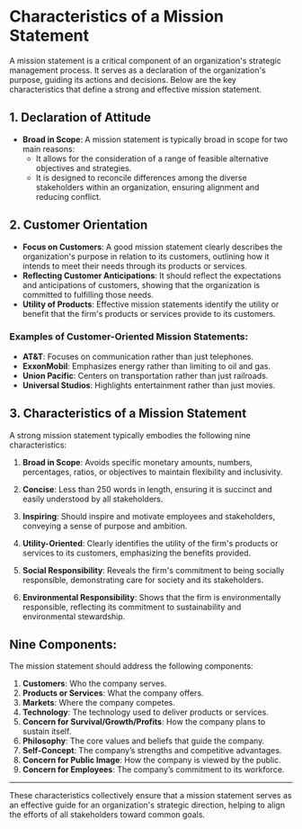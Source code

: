 # Characteristics of a Mission Statement

A mission statement is a critical component of an organization's strategic management process. It serves as a declaration of the organization's purpose, guiding its actions and decisions. Below are the key characteristics that define a strong and effective mission statement.

## 1. Declaration of Attitude

- **Broad in Scope**: A mission statement is typically broad in scope for two main reasons:
  - It allows for the consideration of a range of feasible alternative objectives and strategies.
  - It is designed to reconcile differences among the diverse stakeholders within an organization, ensuring alignment and reducing conflict.

## 2. Customer Orientation

- **Focus on Customers**: A good mission statement clearly describes the organization's purpose in relation to its customers, outlining how it intends to meet their needs through its products or services.
- **Reflecting Customer Anticipations**: It should reflect the expectations and anticipations of customers, showing that the organization is committed to fulfilling those needs.
- **Utility of Products**: Effective mission statements identify the utility or benefit that the firm's products or services provide to its customers.

### Examples of Customer-Oriented Mission Statements:
- **AT&T**: Focuses on communication rather than just telephones.
- **ExxonMobil**: Emphasizes energy rather than limiting to oil and gas.
- **Union Pacific**: Centers on transportation rather than just railroads.
- **Universal Studios**: Highlights entertainment rather than just movies.

## 3. Characteristics of a Mission Statement

A strong mission statement typically embodies the following nine characteristics:

1. **Broad in Scope**: Avoids specific monetary amounts, numbers, percentages, ratios, or objectives to maintain flexibility and inclusivity.
   
2. **Concise**: Less than 250 words in length, ensuring it is succinct and easily understood by all stakeholders.

3. **Inspiring**: Should inspire and motivate employees and stakeholders, conveying a sense of purpose and ambition.

4. **Utility-Oriented**: Clearly identifies the utility of the firm's products or services to its customers, emphasizing the benefits provided.

5. **Social Responsibility**: Reveals the firm's commitment to being socially responsible, demonstrating care for society and its stakeholders.

6. **Environmental Responsibility**: Shows that the firm is environmentally responsible, reflecting its commitment to sustainability and environmental stewardship.

## Nine Components:

The mission statement should address the following components:


   1. **Customers**: Who the company serves.
   2. **Products or Services**: What the company offers.
   3. **Markets**: Where the company competes.
   4. **Technology**: The technology used to deliver products or services.
   5. **Concern for Survival/Growth/Profits**: How the company plans to sustain itself.
   6. **Philosophy**: The core values and beliefs that guide the company.
   7. **Self-Concept**: The company’s strengths and competitive advantages.
   8. **Concern for Public Image**: How the company is viewed by the public.
   9. **Concern for Employees**: The company’s commitment to its workforce.

---

These characteristics collectively ensure that a mission statement serves as an effective guide for an organization's strategic direction, helping to align the efforts of all stakeholders toward common goals.
